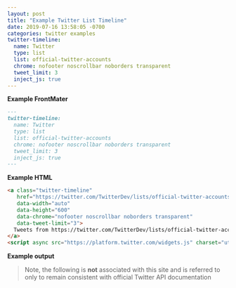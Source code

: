 ```yaml
---
layout: post
title: "Example Twitter List Timeline"
date: 2019-07-16 13:58:05 -0700
categories: twitter examples
twitter-timeline:
  name: Twitter
  type: list
  list: official-twitter-accounts
  chrome: nofooter noscrollbar noborders transparent
  tweet_limit: 3
  inject_js: true
---
```



**Example FrontMater**


```MarkDown
---
twitter-timeline:
  name: Twitter
  type: list
  list: official-twitter-accounts
  chrome: nofooter noscrollbar noborders transparent
  tweet_limit: 3
  inject_js: true
---
```


**Example HTML**


```HTML
<a class="twitter-timeline"
   href="https://twitter.com/TwitterDev/lists/official-twitter-accounts"
   data-width="auto"
   data-height="600"
   data-chrome="nofooter noscrollbar noborders transparent"
   data-tweet-limit="3">
  Tweets from https://twitter.com/TwitterDev/lists/official-twitter-accts
</a>
<script async src="https://platform.twitter.com/widgets.js" charset="utf-8"></script>
```


**Example output**


> Note, the following is **not** associated with this site and is referred to only to remain consistent with official Twitter API documentation
